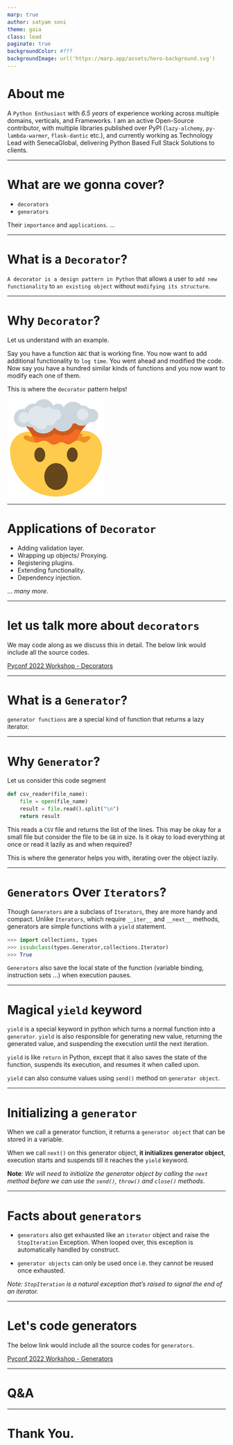 ```yaml
---
marp: true
author: satyam soni
theme: gaia
class: lead
paginate: true
backgroundColor: #fff
backgroundImage: url('https://marp.app/assets/hero-background.svg')
---
```


# About me

A `Python Enthusiast` with _*6.5 years*_ of experience working across multiple domains, verticals, and Frameworks. I am an active Open-Source contributor, with multiple libraries published over PyPI (`lazy-alchemy`, `py-lambda-warmer`, `flask-dantic` etc.), and currently working as Technology Lead with SenecaGlobal, delivering Python Based Full Stack Solutions to clients.

---

# What are we gonna cover?

- `decorators`
- `generators`

Their `importance` and `applications`. ...

---

# What is a `Decorator`?

`A decorator is a design pattern in Python` that allows a user to `add new functionality` to `an existing object` without `modifying its structure`.

---

# Why `Decorator`?

Let us understand with an example.

Say you have a function `ABC` that is working fine. You now want to add additional functionality to `log time`. You went ahead and modified the code. Now say you have a hundred similar kinds of functions and you now want to modify each one of them.

This is where the `decorator` pattern helps!

![w:200 bg right:20% blur:1px](download.png)

---

# Applications of `Decorator`

- Adding validation layer.
- Wrapping up objects/ Proxying.
- Registering plugins.
- Extending functionality.
- Dependency injection.

... _many more_.

---

# let us talk more about `decorators`

We may code along as we discuss this in detail. The below link would include all the source codes.

[Pyconf 2022 Workshop - Decorators](https://github.com/satyamsoni2211/pyconf_2022_decorators_generators_workshop/tree/main/decorators)

---

# What is a `Generator`?

`generator functions` are a special kind of function that returns a lazy iterator.

---

# Why `Generator`?

Let us consider this code segment

```python
def csv_reader(file_name):
    file = open(file_name)
    result = file.read().split("\n")
    return result
```

This reads a `CSV` file and returns the list of the lines. This may be okay for a small file but consider the file to be `GB` in size. Is it okay to load everything at once or read it lazily as and when required?

This is where the generator helps you with, iterating over the object lazily.

---

# `Generators` Over `Iterators`?

Though `Generators` are a subclass of `Iterators`, they are more handy and compact. Unlike `Iterators`, which require `__iter__` and `__next__` methods, generators are simple functions with a `yield` statement.

```python
>>> import collections, types
>>> issubclass(types.Generator,collections.Iterator)
>>> True
```

`Generators` also save the local state of the function (variable binding, instruction sets ...) when execution pauses.

---

# Magical `yield` keyword

`yield` is a special keyword in python which turns a normal function into a `generator`. `yield` is also responsible for generating new value, returning the generated value, and suspending the execution until the next iteration.

`yield` is like `return` in Python, except that it also saves the state of the function, suspends its execution, and resumes it when called upon.

`yield` can also consume values using `send()` method on `generator object`.

---

# Initializing a `generator`

When we call a generator function, it returns a `generator object` that can be stored in a variable.

When we call `next()` on this generator object, **it initializes generator object**, execution starts and suspends till it reaches the `yield` keyword.

**Note**: _We will need to initialize the generator object by calling the `next` method before we can use the `send()`, `throw()` and `close()` methods_.

---

# Facts about `generators`

- `generators` also get exhausted like an `iterator` object and raise the `StopIteration` Exception. When looped over, this exception is automatically handled by construct.

- `generator objects` can only be used once i.e. they cannot be reused once exhausted.

_Note: `StopIteration` is a natural exception that’s raised to signal the end of an iterator._

---

# Let's code generators

The below link would include all the source codes for `generators`.

[Pyconf 2022 Workshop - Generators](https://github.com/satyamsoni2211/pyconf_2022_decorators_generators_workshop/tree/main/generators)

---

# Q&A

---

# Thank You.
